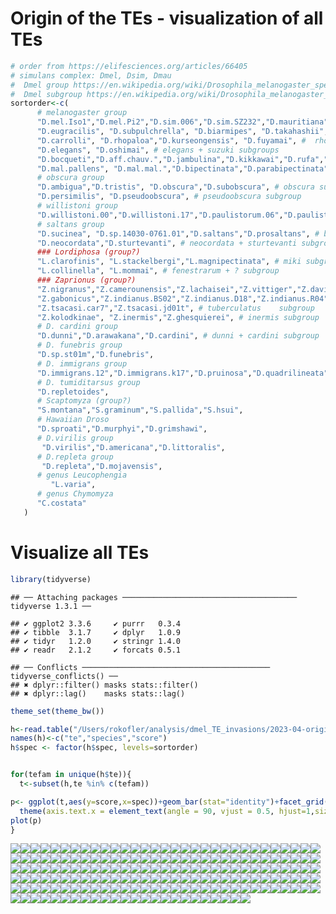 Origin of the TEs - visualization of all TEs
================

``` r
# order from https://elifesciences.org/articles/66405
# simulans complex: Dmel, Dsim, Dmau
#  Dmel group https://en.wikipedia.org/wiki/Drosophila_melanogaster_species_group
#  Dmel subgroup https://en.wikipedia.org/wiki/Drosophila_melanogaster_species_subgroup
sortorder<-c( 
      # melanogaster group
      "D.mel.Iso1","D.mel.Pi2","D.sim.006","D.sim.SZ232","D.mauritiana","D.sechellia", "D.yakuba", "D.teissieri.273.3","D.teissieri.ct02","D.erecta", # melanogaster subgroup
      "D.eugracilis", "D.subpulchrella", "D.biarmipes", "D.takahashii", "D.ficusphila", # several subroups
      "D.carrolli", "D.rhopaloa","D.kurseongensis", "D.fuyamai", #  rhopaloa subgroup
      "D.elegans", "D.oshimai", # elegans + suzuki subgroups
      "D.bocqueti","D.aff.chauv.","D.jambulina","D.kikkawai","D.rufa","D.triauraria", # montium subgroup
      "D.mal.pallens", "D.mal.mal.","D.bipectinata","D.parabipectinata","D.pseuan.pseuan.","D.pseuan.nigrens","D.ananassae","D.varians","D.ercepeae", # ananase subgroup
      # obscura group
      "D.ambigua","D.tristis", "D.obscura","D.subobscura", # obscura subgroup
      "D.persimilis", "D.pseudoobscura", # pseudoobscura subgroup
      # willistoni group 
      "D.willistoni.00","D.willistoni.17","D.paulistorum.06","D.paulistorum.12","D.tropicalis","D.insularis", "D.equinoxialis", # willistoni subgroup
      # saltans group
      "D.sucinea", "D.sp.14030-0761.01","D.saltans","D.prosaltans", # bocainensis + saltans subgroups
      "D.neocordata","D.sturtevanti", # neocordata + sturtevanti subgroup
      ### Lordiphosa (group?)
      "L.clarofinis", "L.stackelbergi","L.magnipectinata", # miki subgroup
      "L.collinella", "L.mommai", # fenestrarum + ? subgroup
      ### Zaprionus (group?)
      "Z.nigranus","Z.camerounensis","Z.lachaisei","Z.vittiger","Z.davidi","Z.taronus","Z.capensis", # vittiger subgroups
      "Z.gabonicus","Z.indianus.BS02","Z.indianus.D18","Z.indianus.R04","Z.indianus.V01","Z.africanus","Z.ornatus", # vittiger subgroup
      "Z.tsacasi.car7","Z.tsacasi.jd01t", # tuberculatus    subgroup
      "Z.kolodkinae", "Z.inermis","Z.ghesquierei", # inermis subgroup
      # D. cardini group
      "D.dunni","D.arawakana","D.cardini", # dunni + cardini subgroup
      # D. funebris group
      "D.sp.st01m","D.funebris",
      # D. immigrans group
      "D.immigrans.12","D.immigrans.k17","D.pruinosa","D.quadrilineata",
      # D. tumiditarsus group
      "D.repletoides",
      # Scaptomyza (group?)
      "S.montana","S.graminum","S.pallida","S.hsui",
      # Hawaiian Droso
      "D.sproati","D.murphyi","D.grimshawi",
      # D.virilis group
       "D.virilis","D.americana","D.littoralis",
      # D.repleta group
       "D.repleta","D.mojavensis",
      # genus Leucophengia
         "L.varia",
      # genus Chymomyza
      "C.costata"
   )
```

# Visualize all TEs

``` r
library(tidyverse)
```

    ## ── Attaching packages ─────────────────────────────────────── tidyverse 1.3.1 ──

    ## ✔ ggplot2 3.3.6     ✔ purrr   0.3.4
    ## ✔ tibble  3.1.7     ✔ dplyr   1.0.9
    ## ✔ tidyr   1.2.0     ✔ stringr 1.4.0
    ## ✔ readr   2.1.2     ✔ forcats 0.5.1

    ## ── Conflicts ────────────────────────────────────────── tidyverse_conflicts() ──
    ## ✖ dplyr::filter() masks stats::filter()
    ## ✖ dplyr::lag()    masks stats::lag()

``` r
theme_set(theme_bw())

h<-read.table("/Users/rokofler/analysis/dmel_TE_invasions/2023-04-origin-101-genomes-ro-2/te-species-score-103.txt",header=F)
names(h)<-c("te","species","score")
h$spec <- factor(h$spec, levels=sortorder)


for(tefam in unique(h$te)){
  t<-subset(h,te %in% c(tefam))

p<- ggplot(t,aes(y=score,x=spec))+geom_bar(stat="identity")+facet_grid(te~.)+
  theme(axis.text.x = element_text(angle = 90, vjust = 0.5, hjust=1,size=5))
plot(p)
}
```

![](03-101genomes-visualize-all_files/figure-gfm/unnamed-chunk-2-1.png)<!-- -->![](03-101genomes-visualize-all_files/figure-gfm/unnamed-chunk-2-2.png)<!-- -->![](03-101genomes-visualize-all_files/figure-gfm/unnamed-chunk-2-3.png)<!-- -->![](03-101genomes-visualize-all_files/figure-gfm/unnamed-chunk-2-4.png)<!-- -->![](03-101genomes-visualize-all_files/figure-gfm/unnamed-chunk-2-5.png)<!-- -->![](03-101genomes-visualize-all_files/figure-gfm/unnamed-chunk-2-6.png)<!-- -->![](03-101genomes-visualize-all_files/figure-gfm/unnamed-chunk-2-7.png)<!-- -->![](03-101genomes-visualize-all_files/figure-gfm/unnamed-chunk-2-8.png)<!-- -->![](03-101genomes-visualize-all_files/figure-gfm/unnamed-chunk-2-9.png)<!-- -->![](03-101genomes-visualize-all_files/figure-gfm/unnamed-chunk-2-10.png)<!-- -->![](03-101genomes-visualize-all_files/figure-gfm/unnamed-chunk-2-11.png)<!-- -->![](03-101genomes-visualize-all_files/figure-gfm/unnamed-chunk-2-12.png)<!-- -->![](03-101genomes-visualize-all_files/figure-gfm/unnamed-chunk-2-13.png)<!-- -->![](03-101genomes-visualize-all_files/figure-gfm/unnamed-chunk-2-14.png)<!-- -->![](03-101genomes-visualize-all_files/figure-gfm/unnamed-chunk-2-15.png)<!-- -->![](03-101genomes-visualize-all_files/figure-gfm/unnamed-chunk-2-16.png)<!-- -->![](03-101genomes-visualize-all_files/figure-gfm/unnamed-chunk-2-17.png)<!-- -->![](03-101genomes-visualize-all_files/figure-gfm/unnamed-chunk-2-18.png)<!-- -->![](03-101genomes-visualize-all_files/figure-gfm/unnamed-chunk-2-19.png)<!-- -->![](03-101genomes-visualize-all_files/figure-gfm/unnamed-chunk-2-20.png)<!-- -->![](03-101genomes-visualize-all_files/figure-gfm/unnamed-chunk-2-21.png)<!-- -->![](03-101genomes-visualize-all_files/figure-gfm/unnamed-chunk-2-22.png)<!-- -->![](03-101genomes-visualize-all_files/figure-gfm/unnamed-chunk-2-23.png)<!-- -->![](03-101genomes-visualize-all_files/figure-gfm/unnamed-chunk-2-24.png)<!-- -->![](03-101genomes-visualize-all_files/figure-gfm/unnamed-chunk-2-25.png)<!-- -->![](03-101genomes-visualize-all_files/figure-gfm/unnamed-chunk-2-26.png)<!-- -->![](03-101genomes-visualize-all_files/figure-gfm/unnamed-chunk-2-27.png)<!-- -->![](03-101genomes-visualize-all_files/figure-gfm/unnamed-chunk-2-28.png)<!-- -->![](03-101genomes-visualize-all_files/figure-gfm/unnamed-chunk-2-29.png)<!-- -->![](03-101genomes-visualize-all_files/figure-gfm/unnamed-chunk-2-30.png)<!-- -->![](03-101genomes-visualize-all_files/figure-gfm/unnamed-chunk-2-31.png)<!-- -->![](03-101genomes-visualize-all_files/figure-gfm/unnamed-chunk-2-32.png)<!-- -->![](03-101genomes-visualize-all_files/figure-gfm/unnamed-chunk-2-33.png)<!-- -->![](03-101genomes-visualize-all_files/figure-gfm/unnamed-chunk-2-34.png)<!-- -->![](03-101genomes-visualize-all_files/figure-gfm/unnamed-chunk-2-35.png)<!-- -->![](03-101genomes-visualize-all_files/figure-gfm/unnamed-chunk-2-36.png)<!-- -->![](03-101genomes-visualize-all_files/figure-gfm/unnamed-chunk-2-37.png)<!-- -->![](03-101genomes-visualize-all_files/figure-gfm/unnamed-chunk-2-38.png)<!-- -->![](03-101genomes-visualize-all_files/figure-gfm/unnamed-chunk-2-39.png)<!-- -->![](03-101genomes-visualize-all_files/figure-gfm/unnamed-chunk-2-40.png)<!-- -->![](03-101genomes-visualize-all_files/figure-gfm/unnamed-chunk-2-41.png)<!-- -->![](03-101genomes-visualize-all_files/figure-gfm/unnamed-chunk-2-42.png)<!-- -->![](03-101genomes-visualize-all_files/figure-gfm/unnamed-chunk-2-43.png)<!-- -->![](03-101genomes-visualize-all_files/figure-gfm/unnamed-chunk-2-44.png)<!-- -->![](03-101genomes-visualize-all_files/figure-gfm/unnamed-chunk-2-45.png)<!-- -->![](03-101genomes-visualize-all_files/figure-gfm/unnamed-chunk-2-46.png)<!-- -->![](03-101genomes-visualize-all_files/figure-gfm/unnamed-chunk-2-47.png)<!-- -->![](03-101genomes-visualize-all_files/figure-gfm/unnamed-chunk-2-48.png)<!-- -->![](03-101genomes-visualize-all_files/figure-gfm/unnamed-chunk-2-49.png)<!-- -->![](03-101genomes-visualize-all_files/figure-gfm/unnamed-chunk-2-50.png)<!-- -->![](03-101genomes-visualize-all_files/figure-gfm/unnamed-chunk-2-51.png)<!-- -->![](03-101genomes-visualize-all_files/figure-gfm/unnamed-chunk-2-52.png)<!-- -->![](03-101genomes-visualize-all_files/figure-gfm/unnamed-chunk-2-53.png)<!-- -->![](03-101genomes-visualize-all_files/figure-gfm/unnamed-chunk-2-54.png)<!-- -->![](03-101genomes-visualize-all_files/figure-gfm/unnamed-chunk-2-55.png)<!-- -->![](03-101genomes-visualize-all_files/figure-gfm/unnamed-chunk-2-56.png)<!-- -->![](03-101genomes-visualize-all_files/figure-gfm/unnamed-chunk-2-57.png)<!-- -->![](03-101genomes-visualize-all_files/figure-gfm/unnamed-chunk-2-58.png)<!-- -->![](03-101genomes-visualize-all_files/figure-gfm/unnamed-chunk-2-59.png)<!-- -->![](03-101genomes-visualize-all_files/figure-gfm/unnamed-chunk-2-60.png)<!-- -->![](03-101genomes-visualize-all_files/figure-gfm/unnamed-chunk-2-61.png)<!-- -->![](03-101genomes-visualize-all_files/figure-gfm/unnamed-chunk-2-62.png)<!-- -->![](03-101genomes-visualize-all_files/figure-gfm/unnamed-chunk-2-63.png)<!-- -->![](03-101genomes-visualize-all_files/figure-gfm/unnamed-chunk-2-64.png)<!-- -->![](03-101genomes-visualize-all_files/figure-gfm/unnamed-chunk-2-65.png)<!-- -->![](03-101genomes-visualize-all_files/figure-gfm/unnamed-chunk-2-66.png)<!-- -->![](03-101genomes-visualize-all_files/figure-gfm/unnamed-chunk-2-67.png)<!-- -->![](03-101genomes-visualize-all_files/figure-gfm/unnamed-chunk-2-68.png)<!-- -->![](03-101genomes-visualize-all_files/figure-gfm/unnamed-chunk-2-69.png)<!-- -->![](03-101genomes-visualize-all_files/figure-gfm/unnamed-chunk-2-70.png)<!-- -->![](03-101genomes-visualize-all_files/figure-gfm/unnamed-chunk-2-71.png)<!-- -->![](03-101genomes-visualize-all_files/figure-gfm/unnamed-chunk-2-72.png)<!-- -->![](03-101genomes-visualize-all_files/figure-gfm/unnamed-chunk-2-73.png)<!-- -->![](03-101genomes-visualize-all_files/figure-gfm/unnamed-chunk-2-74.png)<!-- -->![](03-101genomes-visualize-all_files/figure-gfm/unnamed-chunk-2-75.png)<!-- -->![](03-101genomes-visualize-all_files/figure-gfm/unnamed-chunk-2-76.png)<!-- -->![](03-101genomes-visualize-all_files/figure-gfm/unnamed-chunk-2-77.png)<!-- -->![](03-101genomes-visualize-all_files/figure-gfm/unnamed-chunk-2-78.png)<!-- -->![](03-101genomes-visualize-all_files/figure-gfm/unnamed-chunk-2-79.png)<!-- -->![](03-101genomes-visualize-all_files/figure-gfm/unnamed-chunk-2-80.png)<!-- -->![](03-101genomes-visualize-all_files/figure-gfm/unnamed-chunk-2-81.png)<!-- -->![](03-101genomes-visualize-all_files/figure-gfm/unnamed-chunk-2-82.png)<!-- -->![](03-101genomes-visualize-all_files/figure-gfm/unnamed-chunk-2-83.png)<!-- -->![](03-101genomes-visualize-all_files/figure-gfm/unnamed-chunk-2-84.png)<!-- -->![](03-101genomes-visualize-all_files/figure-gfm/unnamed-chunk-2-85.png)<!-- -->![](03-101genomes-visualize-all_files/figure-gfm/unnamed-chunk-2-86.png)<!-- -->![](03-101genomes-visualize-all_files/figure-gfm/unnamed-chunk-2-87.png)<!-- -->![](03-101genomes-visualize-all_files/figure-gfm/unnamed-chunk-2-88.png)<!-- -->![](03-101genomes-visualize-all_files/figure-gfm/unnamed-chunk-2-89.png)<!-- -->![](03-101genomes-visualize-all_files/figure-gfm/unnamed-chunk-2-90.png)<!-- -->![](03-101genomes-visualize-all_files/figure-gfm/unnamed-chunk-2-91.png)<!-- -->![](03-101genomes-visualize-all_files/figure-gfm/unnamed-chunk-2-92.png)<!-- -->![](03-101genomes-visualize-all_files/figure-gfm/unnamed-chunk-2-93.png)<!-- -->![](03-101genomes-visualize-all_files/figure-gfm/unnamed-chunk-2-94.png)<!-- -->![](03-101genomes-visualize-all_files/figure-gfm/unnamed-chunk-2-95.png)<!-- -->![](03-101genomes-visualize-all_files/figure-gfm/unnamed-chunk-2-96.png)<!-- -->![](03-101genomes-visualize-all_files/figure-gfm/unnamed-chunk-2-97.png)<!-- -->![](03-101genomes-visualize-all_files/figure-gfm/unnamed-chunk-2-98.png)<!-- -->![](03-101genomes-visualize-all_files/figure-gfm/unnamed-chunk-2-99.png)<!-- -->![](03-101genomes-visualize-all_files/figure-gfm/unnamed-chunk-2-100.png)<!-- -->![](03-101genomes-visualize-all_files/figure-gfm/unnamed-chunk-2-101.png)<!-- -->![](03-101genomes-visualize-all_files/figure-gfm/unnamed-chunk-2-102.png)<!-- -->![](03-101genomes-visualize-all_files/figure-gfm/unnamed-chunk-2-103.png)<!-- -->![](03-101genomes-visualize-all_files/figure-gfm/unnamed-chunk-2-104.png)<!-- -->![](03-101genomes-visualize-all_files/figure-gfm/unnamed-chunk-2-105.png)<!-- -->![](03-101genomes-visualize-all_files/figure-gfm/unnamed-chunk-2-106.png)<!-- -->![](03-101genomes-visualize-all_files/figure-gfm/unnamed-chunk-2-107.png)<!-- -->![](03-101genomes-visualize-all_files/figure-gfm/unnamed-chunk-2-108.png)<!-- -->![](03-101genomes-visualize-all_files/figure-gfm/unnamed-chunk-2-109.png)<!-- -->![](03-101genomes-visualize-all_files/figure-gfm/unnamed-chunk-2-110.png)<!-- -->![](03-101genomes-visualize-all_files/figure-gfm/unnamed-chunk-2-111.png)<!-- -->![](03-101genomes-visualize-all_files/figure-gfm/unnamed-chunk-2-112.png)<!-- -->![](03-101genomes-visualize-all_files/figure-gfm/unnamed-chunk-2-113.png)<!-- -->![](03-101genomes-visualize-all_files/figure-gfm/unnamed-chunk-2-114.png)<!-- -->![](03-101genomes-visualize-all_files/figure-gfm/unnamed-chunk-2-115.png)<!-- -->![](03-101genomes-visualize-all_files/figure-gfm/unnamed-chunk-2-116.png)<!-- -->![](03-101genomes-visualize-all_files/figure-gfm/unnamed-chunk-2-117.png)<!-- -->![](03-101genomes-visualize-all_files/figure-gfm/unnamed-chunk-2-118.png)<!-- -->![](03-101genomes-visualize-all_files/figure-gfm/unnamed-chunk-2-119.png)<!-- -->![](03-101genomes-visualize-all_files/figure-gfm/unnamed-chunk-2-120.png)<!-- -->![](03-101genomes-visualize-all_files/figure-gfm/unnamed-chunk-2-121.png)<!-- -->![](03-101genomes-visualize-all_files/figure-gfm/unnamed-chunk-2-122.png)<!-- -->![](03-101genomes-visualize-all_files/figure-gfm/unnamed-chunk-2-123.png)<!-- -->![](03-101genomes-visualize-all_files/figure-gfm/unnamed-chunk-2-124.png)<!-- -->![](03-101genomes-visualize-all_files/figure-gfm/unnamed-chunk-2-125.png)<!-- -->![](03-101genomes-visualize-all_files/figure-gfm/unnamed-chunk-2-126.png)<!-- -->![](03-101genomes-visualize-all_files/figure-gfm/unnamed-chunk-2-127.png)<!-- -->![](03-101genomes-visualize-all_files/figure-gfm/unnamed-chunk-2-128.png)<!-- -->![](03-101genomes-visualize-all_files/figure-gfm/unnamed-chunk-2-129.png)<!-- -->![](03-101genomes-visualize-all_files/figure-gfm/unnamed-chunk-2-130.png)<!-- -->![](03-101genomes-visualize-all_files/figure-gfm/unnamed-chunk-2-131.png)<!-- -->![](03-101genomes-visualize-all_files/figure-gfm/unnamed-chunk-2-132.png)<!-- -->![](03-101genomes-visualize-all_files/figure-gfm/unnamed-chunk-2-133.png)<!-- -->![](03-101genomes-visualize-all_files/figure-gfm/unnamed-chunk-2-134.png)<!-- -->![](03-101genomes-visualize-all_files/figure-gfm/unnamed-chunk-2-135.png)<!-- -->![](03-101genomes-visualize-all_files/figure-gfm/unnamed-chunk-2-136.png)<!-- -->![](03-101genomes-visualize-all_files/figure-gfm/unnamed-chunk-2-137.png)<!-- -->![](03-101genomes-visualize-all_files/figure-gfm/unnamed-chunk-2-138.png)<!-- -->![](03-101genomes-visualize-all_files/figure-gfm/unnamed-chunk-2-139.png)<!-- -->![](03-101genomes-visualize-all_files/figure-gfm/unnamed-chunk-2-140.png)<!-- -->![](03-101genomes-visualize-all_files/figure-gfm/unnamed-chunk-2-141.png)<!-- -->![](03-101genomes-visualize-all_files/figure-gfm/unnamed-chunk-2-142.png)<!-- -->![](03-101genomes-visualize-all_files/figure-gfm/unnamed-chunk-2-143.png)<!-- -->![](03-101genomes-visualize-all_files/figure-gfm/unnamed-chunk-2-144.png)<!-- -->![](03-101genomes-visualize-all_files/figure-gfm/unnamed-chunk-2-145.png)<!-- -->![](03-101genomes-visualize-all_files/figure-gfm/unnamed-chunk-2-146.png)<!-- -->![](03-101genomes-visualize-all_files/figure-gfm/unnamed-chunk-2-147.png)<!-- -->![](03-101genomes-visualize-all_files/figure-gfm/unnamed-chunk-2-148.png)<!-- -->![](03-101genomes-visualize-all_files/figure-gfm/unnamed-chunk-2-149.png)<!-- -->![](03-101genomes-visualize-all_files/figure-gfm/unnamed-chunk-2-150.png)<!-- -->![](03-101genomes-visualize-all_files/figure-gfm/unnamed-chunk-2-151.png)<!-- -->![](03-101genomes-visualize-all_files/figure-gfm/unnamed-chunk-2-152.png)<!-- -->![](03-101genomes-visualize-all_files/figure-gfm/unnamed-chunk-2-153.png)<!-- -->![](03-101genomes-visualize-all_files/figure-gfm/unnamed-chunk-2-154.png)<!-- -->![](03-101genomes-visualize-all_files/figure-gfm/unnamed-chunk-2-155.png)<!-- -->![](03-101genomes-visualize-all_files/figure-gfm/unnamed-chunk-2-156.png)<!-- -->![](03-101genomes-visualize-all_files/figure-gfm/unnamed-chunk-2-157.png)<!-- -->![](03-101genomes-visualize-all_files/figure-gfm/unnamed-chunk-2-158.png)<!-- -->![](03-101genomes-visualize-all_files/figure-gfm/unnamed-chunk-2-159.png)<!-- -->![](03-101genomes-visualize-all_files/figure-gfm/unnamed-chunk-2-160.png)<!-- -->![](03-101genomes-visualize-all_files/figure-gfm/unnamed-chunk-2-161.png)<!-- -->![](03-101genomes-visualize-all_files/figure-gfm/unnamed-chunk-2-162.png)<!-- -->![](03-101genomes-visualize-all_files/figure-gfm/unnamed-chunk-2-163.png)<!-- -->![](03-101genomes-visualize-all_files/figure-gfm/unnamed-chunk-2-164.png)<!-- -->![](03-101genomes-visualize-all_files/figure-gfm/unnamed-chunk-2-165.png)<!-- -->![](03-101genomes-visualize-all_files/figure-gfm/unnamed-chunk-2-166.png)<!-- -->![](03-101genomes-visualize-all_files/figure-gfm/unnamed-chunk-2-167.png)<!-- -->![](03-101genomes-visualize-all_files/figure-gfm/unnamed-chunk-2-168.png)<!-- -->![](03-101genomes-visualize-all_files/figure-gfm/unnamed-chunk-2-169.png)<!-- -->![](03-101genomes-visualize-all_files/figure-gfm/unnamed-chunk-2-170.png)<!-- -->![](03-101genomes-visualize-all_files/figure-gfm/unnamed-chunk-2-171.png)<!-- -->![](03-101genomes-visualize-all_files/figure-gfm/unnamed-chunk-2-172.png)<!-- -->![](03-101genomes-visualize-all_files/figure-gfm/unnamed-chunk-2-173.png)<!-- -->![](03-101genomes-visualize-all_files/figure-gfm/unnamed-chunk-2-174.png)<!-- -->![](03-101genomes-visualize-all_files/figure-gfm/unnamed-chunk-2-175.png)<!-- -->![](03-101genomes-visualize-all_files/figure-gfm/unnamed-chunk-2-176.png)<!-- -->![](03-101genomes-visualize-all_files/figure-gfm/unnamed-chunk-2-177.png)<!-- -->![](03-101genomes-visualize-all_files/figure-gfm/unnamed-chunk-2-178.png)<!-- -->![](03-101genomes-visualize-all_files/figure-gfm/unnamed-chunk-2-179.png)<!-- -->
